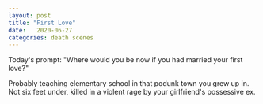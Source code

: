 ```yaml
---
layout: post
title: "First Love"
date:   2020-06-27
categories: death scenes
---
```

Today's prompt: "Where would you be now if you had married your first love?"

Probably teaching elementary school in that podunk town you grew up in. Not six feet under, killed in a violent rage by your girlfriend's possessive ex.
